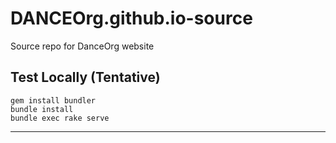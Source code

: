 # DANCEOrg.github.io-source
Source repo for DanceOrg website

## Test Locally (Tentative)
```
gem install bundler
bundle install
bundle exec rake serve
``` 
---